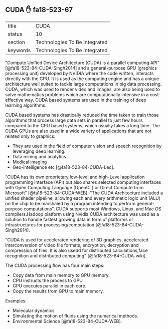 ## CUDA :hand: fa18-523-67


|          |                               |
| -------- | ----------------------------- |
| title    | CUDA                          | 
| status   | 10                            |
| section  | Technologies To Be Integrated |
| keywords | Technologies To Be Integrated |



“Compute Unified Device Architecture (CUDA) is a parallel computing API” 
[@fa18-523-84-CUDA-Singh2014] and a general-purpose GPU 
(graphics processing unit) developed by NVIDIA where the code written, interacts
directly with the GPU. It is used as the computing engine and has a unique 
architecture well suited to tackle large computations in big data processing.
CUDA, which was used to render video and images, are also being used to solve
mathematics problems which are computationally intensive in a cost-effective way.
CUDA based systems are used in the training of deep learning algorithms.

CUDA based systems has drastically reduced the time taken to train those
algorithms that process large data sets in parallel to just few hours compared
to the CPU based systems, which usually takes a long time. The CUDA GPUs are also
used in a wide variety of applications that are not related only to graphics:

-	They are used in the field of computer vision and speech recognition by 
  leveraging deep learning. 
-	Data mining and analytics
-	Medical imaging
-	Geo-intelligence etc [@fa18-523-84-CUDA-Lec].

“CUDA has its own proprietary low-level and high-Level application programming
Interface (API) but also shares selected computing interfaces with Open Computing
Language (OpenCL) or Direct Compute from Microsoft” [@fa18-523-84-CUDA-WEB].
“The CUDA Architecture included a unified shader pipeline, allowing each and
every arithmetic logic unit (ALU) on the chip to be marshaled by a program 
intending to perform general-purpose computations”. CUDA supports most Windows,
Linux, and Mac OS compilers.Hadoop platform using Nvidia CUDA architecture was
used as a solution to handle fastest growing data in form of platforms or
infrastructures for processing/computation [@fa18-523-84-CUDA-Singh2014].

“CUDA is used for accelerated rendering of 3D graphics, accelerated 
interconversion of video file formats, encryption, decryption and compression of
files. It is also usedd for distributed calculations,face recognition and 
distributed computing" [@fa18-523-84-CUDA-wiki].

The CUDA processing flow has four main steps:

-	Copy data from main memory to GPU memory.
-	CPU instructs the process to GPU.
-	GPU executes parallel in each core. 
-	Copy the results from GPU to main memory.

Examples:

-	Molecular dynamics
-	Simulating the motion of fluids using the numerical methods.
-	Environmental Science [@fa18-523-84-CUDA-WEB].


    

